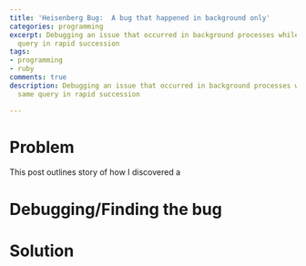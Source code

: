 ```yaml
---
title: 'Heisenberg Bug:  A bug that happened in background only'
categories: programming
excerpt: Debugging an issue that occurred in background processes while running same
  query in rapid succession
tags:
- programming
- ruby
comments: true
description: Debugging an issue that occurred in background processes while running
  same query in rapid succession

---
```

# Problem

This post outlines story of how I discovered a 

# Debugging/Finding the bug

# Solution